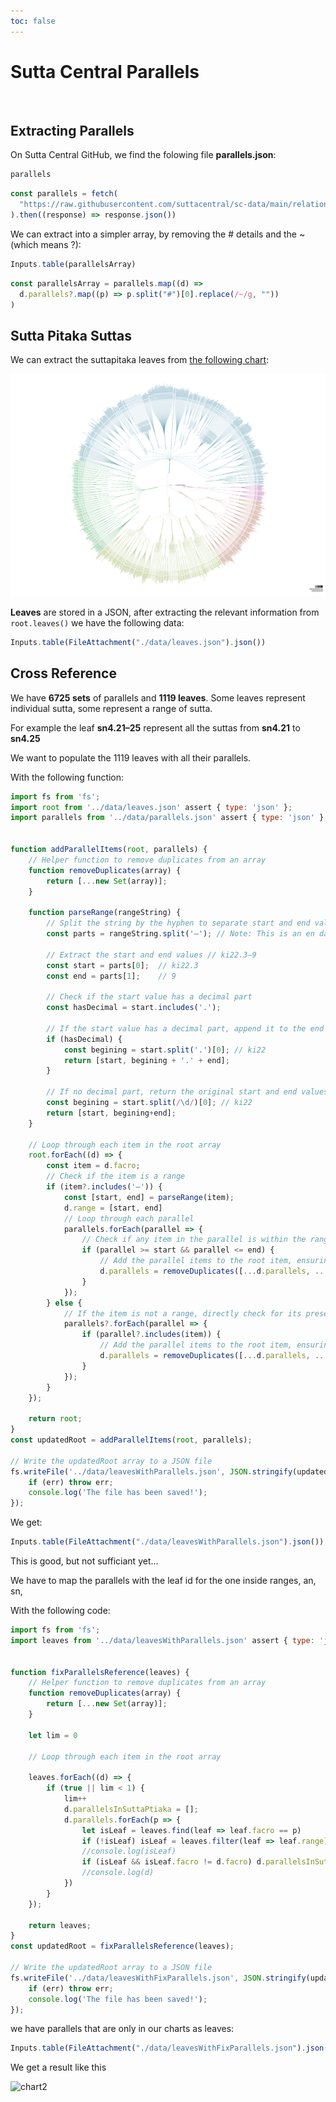 ```yaml
---
toc: false
---
```


# Sutta Central Parallels
<br>

## Extracting Parallels

On Sutta Central GitHub, we find the folowing file __parallels.json__:


```js
parallels
```

```js echo
const parallels = fetch(
  "https://raw.githubusercontent.com/suttacentral/sc-data/main/relationship/parallels.json"
).then((response) => response.json())
```

We can extract into a simpler array, by removing the # details and the ~ (which means ?):

```js
Inputs.table(parallelsArray)
```

```js echo
const parallelsArray = parallels.map((d) =>
  d.parallels?.map((p) => p.split("#")[0].replace(/~/g, ""))
)
```

## Sutta Pitaka Suttas

We can extract the suttapitaka leaves from [the following chart](https://observablehq.com/d/861e7f60185d063d#chart): 

![chart](./assets/chart.svg)

__Leaves__ are stored in a JSON, after extracting the relevant information from `root.leaves()` we have the following data:

```js
Inputs.table(FileAttachment("./data/leaves.json").json())
```

## Cross Reference

We have __6725 sets__ of parallels and __1119 leaves__. Some leaves represent individual sutta, some represent a range of sutta.

For example the leaf __sn4.21–25__ represent all the suttas from __sn4.21__ to __sn4.25__

We want to populate the 1119 leaves with all their parallels.

With the following function:

```js echo run=false
import fs from 'fs';
import root from '../data/leaves.json' assert { type: 'json' };
import parallels from '../data/parallels.json' assert { type: 'json' };


function addParallelItems(root, parallels) {
    // Helper function to remove duplicates from an array
    function removeDuplicates(array) {
        return [...new Set(array)];
    }

    function parseRange(rangeString) {
        // Split the string by the hyphen to separate start and end values
        const parts = rangeString.split('–'); // Note: This is an en dash, not a regular hyphen (check your input)
    
        // Extract the start and end values // ki22.3–9
        const start = parts[0];  // ki22.3
        const end = parts[1];    // 9
    
        // Check if the start value has a decimal part
        const hasDecimal = start.includes('.');
    
        // If the start value has a decimal part, append it to the end value
        if (hasDecimal) {
            const begining = start.split('.')[0]; // ki22
            return [start, begining + '.' + end];
        }
    
        // If no decimal part, return the original start and end values
        const begining = start.split(/\d/)[0]; // ki22
        return [start, begining+end];
    }

    // Loop through each item in the root array
    root.forEach((d) => {
        const item = d.facro;
        // Check if the item is a range
        if (item?.includes('–')) {
            const [start, end] = parseRange(item);
            d.range = [start, end] 
            // Loop through each parallel
            parallels.forEach(parallel => {
                // Check if any item in the parallel is within the range
                if (parallel >= start && parallel <= end) {
                    // Add the parallel items to the root item, ensuring no duplicates
                    d.parallels = removeDuplicates([...d.parallels, ...parallel]);
                }
            });
        } else {
            // If the item is not a range, directly check for its presence in parallels
            parallels?.forEach(parallel => {
                if (parallel?.includes(item)) {
                    // Add the parallel items to the root item, ensuring no duplicates
                    d.parallels = removeDuplicates([...d.parallels, ...parallel]);
                }
            });
        }
    });

    return root;
}
const updatedRoot = addParallelItems(root, parallels);

// Write the updatedRoot array to a JSON file
fs.writeFile('../data/leavesWithParallels.json', JSON.stringify(updatedRoot, null, 2), (err) => {
    if (err) throw err;
    console.log('The file has been saved!');
});


```

We get:


```js
Inputs.table(FileAttachment("./data/leavesWithParallels.json").json())
```


This is good, but not sufficiant yet...

We have to map the parallels with the leaf id for the one inside ranges, an, sn, 

With the following code: 

```js echo run=false
import fs from 'fs';
import leaves from '../data/leavesWithParallels.json' assert { type: 'json' };


function fixParallelsReference(leaves) {
    // Helper function to remove duplicates from an array
    function removeDuplicates(array) {
        return [...new Set(array)];
    }

    let lim = 0

    // Loop through each item in the root array

    leaves.forEach((d) => {
        if (true || lim < 1) {
            lim++
            d.parallelsInSuttaPtiaka = [];
            d.parallels.forEach(p => {
                let isLeaf = leaves.find(leaf => leaf.facro == p)
                if (!isLeaf) isLeaf = leaves.filter(leaf => leaf.range).find(leaf => (leaf.range[0] < p && p < leaf.range[1]))
                //console.log(isLeaf)
                if (isLeaf && isLeaf.facro != d.facro) d.parallelsInSuttaPtiaka = removeDuplicates([...d.parallelsInSuttaPtiaka, isLeaf.facro]);
                //console.log(d)
            })
        }
    });

    return leaves;
}
const updatedRoot = fixParallelsReference(leaves);

// Write the updatedRoot array to a JSON file
fs.writeFile('../data/leavesWithFixParallels.json', JSON.stringify(updatedRoot, null, 2), (err) => {
    if (err) throw err;
    console.log('The file has been saved!');
});
```

we have parallels that are only in our charts as leaves:

```js
Inputs.table(FileAttachment("./data/leavesWithFixParallels.json").json())
```

We get a result like this

![chart2](./assets/chart2.svg)

